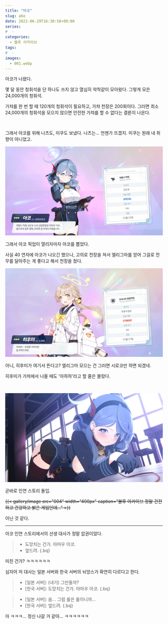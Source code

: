 ```yaml
---
title: "아코"
slug: ako
date: 2022-06-29T16:30:58+09:00
series:
#  - 
categories:
  - 블루 아카이브
tags:
#  - 
images:
  - 001.webp
---
```


아코가 나왔다.

몇 달 동안 청휘석을 단 하나도 쓰지 않고 열심히 악착같이 모아왔다. 그렇게 모은 24,000개의 청휘석.

가챠를 한 번 할 때 120개의 청휘석이 필요하고, 가챠 천장은 200회이다. 그러면 최소 24,000개의 청휘석을 모으지 않으면 안전한 가챠를 할 수 없다는 결론이 나온다.

&nbsp;

그래서 아코를 위해 나츠도, 미쿠도 보냈다. 나츠는... 언젠가 뜨겠지. 미쿠는 원래 내 취향이 아니었고.

![](001.webp)

그래서 아코 픽업이 열리자마자 아코를 뽑았다.

사실 40 연차에 아코가 나오긴 했으나, 고의로 천장을 쳐서 엘리그마를 얻어 그걸로 전무를 달아주는 게 좋다고 해서 천장을 쳤다.

![](002.webp)

아니, 히후미가 여기서 뜬다고? 엘리그마 모으는 건 그러면 시로코만 하면 되겠네.

히후미가 가챠에서 나올 때도 '아하하'라고 할 줄은 몰랐다.

&nbsp;

![](003.webp)

곧바로 인연 스토리 돌입.

<s>
{{< gallery/image src="004" width="400px" caption="블루 아카이브 정말 건전하고 건강하고 밝은 게임인데..." >}}
</s>

아닌 것 같다.

***

아코 인연 스토리에서의 선생 대사가 정말 압권이었다.

> * 도망치는 건가. 아마우 아코.
> * 엎드려.
{.bq}

미친 건가? ㅋㅋㅋㅋㅋㅋ

심지어 저 대사는 일본 서버와 한국 서버의 뉘앙스가 확연히 다르다고 한다.

> * \[일본 서버]: (내기) 그만둘까?
> * \[한국 서버]: 도망치는 건가. 아마우 아코.
{.bq}

> * \[일본 서버]: 음... 그럼 룰은 룰이니까...
> * \[한국 서버]: 엎드려.
{.bq}

아 ㅋㅋㅋ... 정신 나갈 거 같아... ㅋㅋㅋㅋㅋㅋ
